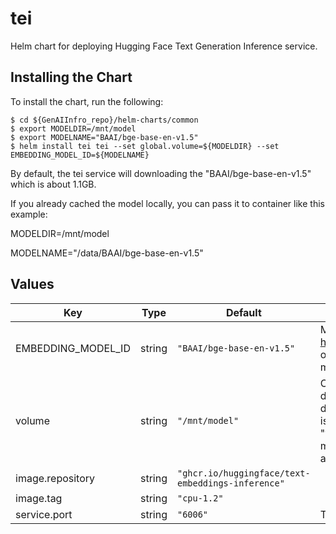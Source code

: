 # tei

Helm chart for deploying Hugging Face Text Generation Inference service.

## Installing the Chart

To install the chart, run the following:

```console
$ cd ${GenAIInfro_repo}/helm-charts/common
$ export MODELDIR=/mnt/model
$ export MODELNAME="BAAI/bge-base-en-v1.5"
$ helm install tei tei --set global.volume=${MODELDIR} --set EMBEDDING_MODEL_ID=${MODELNAME}
```

By default, the tei service will downloading the "BAAI/bge-base-en-v1.5" which is about 1.1GB.

If you already cached the model locally, you can pass it to container like this example:

MODELDIR=/mnt/model

MODELNAME="/data/BAAI/bge-base-en-v1.5"

## Values

| Key                | Type   | Default                                           | Description                                                                                                                              |
| ------------------ | ------ | ------------------------------------------------- | ---------------------------------------------------------------------------------------------------------------------------------------- |
| EMBEDDING_MODEL_ID | string | `"BAAI/bge-base-en-v1.5"`                         | Models id from https://huggingface.co/, or predownloaded model directory                                                                 |
| volume             | string | `"/mnt/model"`                                    | Cached models directory, tei will not download if the model is cached here. The "volume" will be mounted to container as /data directory |
| image.repository   | string | `"ghcr.io/huggingface/text-embeddings-inference"` |                                                                                                                                          |
| image.tag          | string | `"cpu-1.2"`                                       |                                                                                                                                          |
| service.port       | string | `"6006"`                                          | The service port                                                                                                                         |
